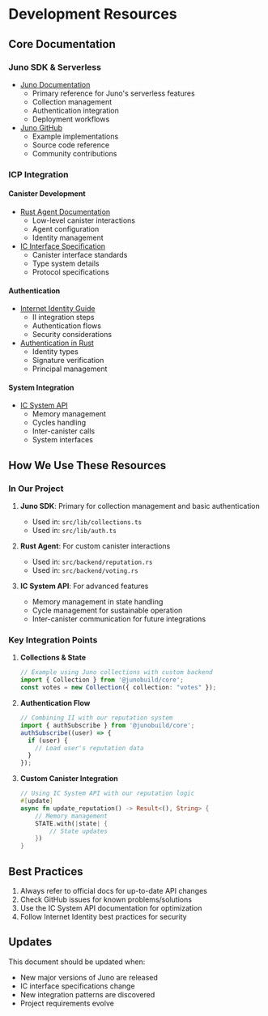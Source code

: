 # Development Resources

## Core Documentation

### Juno SDK & Serverless
- [Juno Documentation](https://docs.juno.build/)
  - Primary reference for Juno's serverless features
  - Collection management
  - Authentication integration
  - Deployment workflows
- [Juno GitHub](https://github.com/buildwithjuno)
  - Example implementations
  - Source code reference
  - Community contributions

### ICP Integration

#### Canister Development
- [Rust Agent Documentation](https://docs.rs/ic-agent/latest/ic_agent/)
  - Low-level canister interactions
  - Agent configuration
  - Identity management
- [IC Interface Specification](https://internetcomputer.org/docs/current/references/ic-interface-spec)
  - Canister interface standards
  - Type system details
  - Protocol specifications

#### Authentication
- [Internet Identity Guide](https://internetcomputer.org/docs/current/developer-docs/integrations/internet-identity/)
  - II integration steps
  - Authentication flows
  - Security considerations
- [Authentication in Rust](https://docs.rs/ic-agent/latest/ic_agent/identity/index.html)
  - Identity types
  - Signature verification
  - Principal management

#### System Integration
- [IC System API](https://internetcomputer.org/docs/current/references/ic-system-api)
  - Memory management
  - Cycles handling
  - Inter-canister calls
  - System interfaces

## How We Use These Resources

### In Our Project
1. **Juno SDK**: Primary for collection management and basic authentication
   - Used in: `src/lib/collections.ts`
   - Used in: `src/lib/auth.ts`

2. **Rust Agent**: For custom canister interactions
   - Used in: `src/backend/reputation.rs`
   - Used in: `src/backend/voting.rs`

3. **IC System API**: For advanced features
   - Memory management in state handling
   - Cycle management for sustainable operation
   - Inter-canister communication for future integrations

### Key Integration Points
1. **Collections & State**
   ```typescript
   // Example using Juno collections with custom backend
   import { Collection } from '@junobuild/core';
   const votes = new Collection({ collection: "votes" });
   ```

2. **Authentication Flow**
   ```typescript
   // Combining II with our reputation system
   import { authSubscribe } from '@junobuild/core';
   authSubscribe((user) => {
     if (user) {
       // Load user's reputation data
     }
   });
   ```

3. **Custom Canister Integration**
   ```rust
   // Using IC System API with our reputation logic
   #[update]
   async fn update_reputation() -> Result<(), String> {
       // Memory management
       STATE.with(|state| {
           // State updates
       })
   }
   ```

## Best Practices
1. Always refer to official docs for up-to-date API changes
2. Check GitHub issues for known problems/solutions
3. Use the IC System API documentation for optimization
4. Follow Internet Identity best practices for security

## Updates
This document should be updated when:
- New major versions of Juno are released
- IC interface specifications change
- New integration patterns are discovered
- Project requirements evolve 